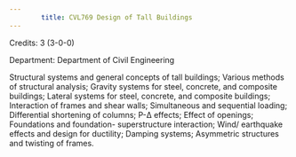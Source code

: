 ```yaml
---
        title: CVL769 Design of Tall Buildings
---
```

Credits: 3 (3-0-0)

Department: Department of Civil Engineering

Structural systems and general concepts of tall buildings; Various methods of structural analysis; Gravity systems for steel, concrete, and composite buildings; Lateral systems for steel, concrete, and composite buildings; Interaction of frames and shear walls; Simultaneous and sequential loading; Differential shortening of columns; P-Δ effects; Effect of openings; Foundations and foundation- superstructure interaction; Wind/ earthquake effects and design for ductility; Damping systems; Asymmetric structures and twisting of frames.